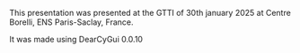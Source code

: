 This presentation was presented at the GTTI of 30th january 2025 at Centre Borelli, ENS Paris-Saclay, France.

It was made using DearCyGui 0.0.10
